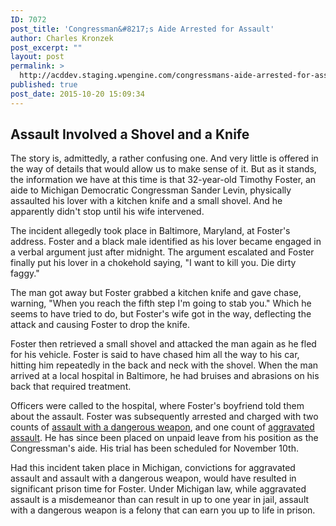 ```yaml
---
ID: 7072
post_title: 'Congressman&#8217;s Aide Arrested for Assault'
author: Charles Kronzek
post_excerpt: ""
layout: post
permalink: >
  http://acddev.staging.wpengine.com/congressmans-aide-arrested-for-assault.html
published: true
post_date: 2015-10-20 15:09:34
---
```

<h2>Assault Involved a Shovel and a Knife</h2>
The story is, admittedly, a rather confusing one. And very little is offered in the way of details that would allow us to make sense of it. But as it stands, the information we have at this time is that 32-year-old Timothy Foster, an aide to Michigan Democratic Congressman Sander Levin, physically assaulted his lover with a kitchen knife and a small shovel. And he apparently didn't stop until his wife intervened.<!--more-->

The incident allegedly took place in Baltimore, Maryland, at Foster's address. Foster and a black male identified as his lover became engaged in a verbal argument just after midnight. The argument escalated and Foster finally put his lover in a chokehold saying, "I want to kill you. Die dirty faggy."

The man got away but Foster grabbed a kitchen knife and gave chase, warning, "When you reach the fifth step I'm going to stab you." Which he seems to have tried to do, but Foster's wife got in the way, deflecting the attack and causing Foster to drop the knife.

Foster then retrieved a small shovel and attacked the man again as he fled for his vehicle. Foster is said to have chased him all the way to his car, hitting him repeatedly in the back and neck with the shovel. When the man arrived at a local hospital in Baltimore, he had bruises and abrasions on his back that required treatment.

Officers were called to the hospital, where Foster's boyfriend told them about the assault. Foster was subsequently arrested and charged with two counts of <a href="http://acddev.staging.wpengine.com/michigan-felonious-assault-attorneys-defense-lawyers.html" target="_blank">assault with a dangerous weapon</a>, and one count of <a href="http://acddev.staging.wpengine.com/assault-charges.html" target="_blank">aggravated assault</a>. He has since been placed on unpaid leave from his position as the Congressman's aide. His trial has been scheduled for November 10th.

Had this incident taken place in Michigan, convictions for aggravated assault and assault with a dangerous weapon, would have resulted in significant prison time for Foster. Under Michigan law, while aggravated assault is a misdemeanor than can result in up to one year in jail, assault with a dangerous weapon is a felony that can earn you up to life in prison.